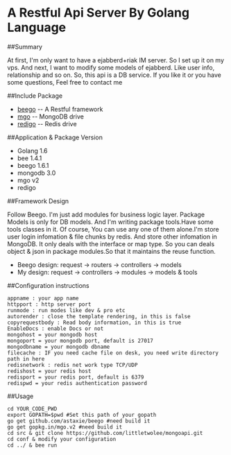 # A Restful Api Server By Golang Language

##Summary

At first, I'm only want to have a ejabberd+riak IM server. So I set up it on my vps.
And next, I want to modify some models of ejabberd. Like user info, relationship and so on. So, this api is a DB service. If you like it or you have some questions, Feel free to contact me

##Include Package

* [beego](http://beego.me/) -- A Restful framework
* [mgo](http://labix.org/mgo) -- MongoDB drive
* [redigo](https://github.com/garyburd/redigo) -- Redis drive

##Application & Package Version

* Golang 1.6
* bee 1.4.1
* beego 1.6.1
* mongodb 3.0
* mgo v2
* redigo

##Framework Design

Follow Beego. I'm just add modules for business logic layer. Package Models is only for DB models. And I'm writing package tools.Have some tools classes in it. Of course, You can use any one of them alone.I'm store user login infomation & file chunks by redis. And store other infomation in MongoDB.
It only deals with the interface or map type. So you can deals object & json in package modules.So that it maintains the reuse function.

* Beego design: request → routers → controllers → models
* My design: request → controllers → modules  → models & tools

##Configuration instructions

	appname : your app name
	httpport : http server port
	runmode : run modes like dev & pro etc
	autorender : close the template rendering, in this is false
	copyrequestbody : Read body information, in this is true
	EnableDocs : enable Docs or not
	mongohost = your mongodb host
	mongoport = your mongodb port, default is 27017
	mongodbname = your mongodb dbname
	filecache : IF you need cache file on desk, you need write directory path in here
	redisnetwork : redis net work type TCP/UDP
	redishost = your redis host
	redisport = your redis port, default is 6379
	redispwd = your redis authentication password

##Usage

	cd YOUR_CODE_PWD
	export GOPATH=$pwd #Set this path of your gopath
	go get github.com/astaxie/beego #need build it
	go get gopkg.in/mgo.v2 #need build it
	cd src & git clone https://github.com/littletwolee/mongoapi.git
	cd conf & modify your configuration
	cd ../ & bee run

